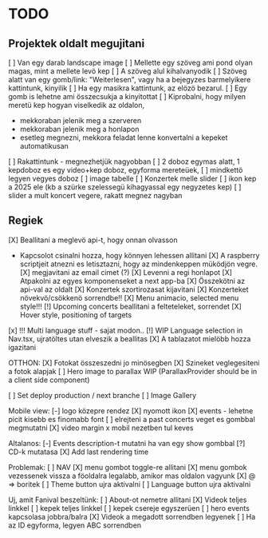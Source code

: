# TODO

## Projektek oldalt megujitani
[ ] Van egy darab landscape image
[ ] Mellette egy szöveg ami pond olyan magas, mint a mellete levö kep
[ ] A szöveg alul kihalvanyodik
[ ] Szöveg alatt van egy gomb/link: "Weiterlesen", vagy ha a bejegyzes barmelyikere kattintunk, kinyilik
[ ] Ha egy masikra kattintunk, az elözö bezarul.
[ ] Egy gomb is lehetne ami összecsukja a kinyitottat
[ ] Kiprobalni, hogy milyen meretü kep hogyan viselkedik az oldalon,
  - mekkoraban jelenik meg a szerveren
  - mekkoraban jelenik meg a honlapon
  - esetleg megnezni, mekkora feladat lenne konvertalni a kepeket automatikusan

[ ] Rakattintunk - megnezhetjük nagyobban
[ ] 2 doboz egymas alatt, 1 kepdoboz es egy video+kep doboz, egyforma mereteüek, 
[ ] mindkettö legyen vegyes doboz
[ ] image tabelle
[ ] Konzertek melle slider
[ ] ikon kep a 2025 ele (kb a szürke szelessegü kihagyassal egy negyzetes kep)
[ ] slider a mult koncert vegere, rakatt megnez nagyban


## Regiek
[X] Beallitani a meglevö api-t, hogy onnan olvasson
  - Kapcsolot csinalni hozza, hogy könnyen lehessen allitani
[X] A raspberry scriptjeit atnezni es letisztazni, hogy az mindenkeppen müködjön vegre.
[X] megjavitani az email cimet (?)
[X] Levenni a regi honlapot
[X] Atpakolni az egyes komponenseket a next app-ba
[X] Összekötni az api-val az oldalt
[X] Konzertek szortirozasat kijavitani
[X] Konzerteket növekvö/csökkenö sorrendbe!!
[X] Menu animacio, selected menu style!!!
[!] Upcoming concerts beallitani a felteteleket, sorrendet
  [X] Hover style, positioning of targets

[x] !!! Multi language stuff - sajat modon.. 
  [!] WIP Language selection in Nav.tsx, ujratöltes utan elveszik a beallitas
  [X] A tablazatot mielöbb hozza igazitani
  
OTTHON:
[X] Fotokat összeszedni jo minösegben
[X] Szineket veglegesiteni a fotok alapjak
[ ] Hero image to parallax WIP (ParallaxProvider should be in a client side component)

[ ] Set deploy production / next branche
[ ] Image Gallery

Mobile view:
[-] logo közepre rendez
[X] nyomott ikon
[X] events - lehetne picit kisebb es finomabb font
[ ] elrejteni a past concerts veget es gombbal megmutatni
[X] video margin x mobil nezetben tul keves

Altalanos:
[-] Events description-t mutatni ha van egy show gombbal
[?] CD-k mutatasa
[X] Add last rendering time

Problemak:
[ ] NAV
  [X] menu gombot toggle-re allitani 
  [X] menu gombok vezessenek vissza a föoldalra legalabb, amikor mas oldalon vagyunk
  [X] @ => boritek
  [ ] Theme button ujra aktivalni
  [ ] Language button ujra aktivalni

  Uj, amit Fanival beszeltünk:
  [ ] About-ot nemetre allitani
  [X] Videok teljes linkkel
  [ ] kepek teljes linkkel
  [ ] kepek csereje egyszerüen
  [ ] hero events kapcsolasa jobbra/balra
  [X] Videok a megadott sorrendben legyenek
    [ ] Ha az ID egyforma, legyen ABC sorrendben